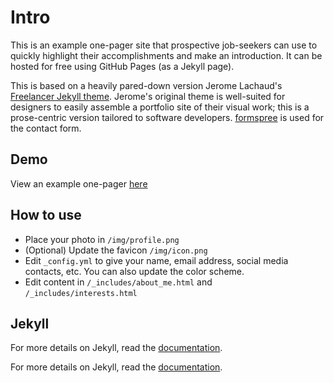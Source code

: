 # Intro

This is an example one-pager site that prospective job-seekers can use to quickly
highlight their accomplishments and make an introduction. It can be hosted for free using
GitHub Pages (as a Jekyll page).

This is based on a heavily pared-down version Jerome Lachaud's [Freelancer Jekyll theme](https://github.com/jeromelachaud/freelancer-theme).
Jerome's original theme is well-suited for designers to easily assemble a portfolio site of their visual work; this
is a prose-centric version tailored to software developers. [formspree](http://formspree.io/) is used for the contact form.

## Demo

View an example one-pager [here](https://objective-babbage-54259a.netlify.com/)<!-- (http://chuckgroom.com/onepage-bio/) -->

## How to use

- Place your photo in `/img/profile.png`
- (Optional) Update the favicon `/img/icon.png`
- Edit `_config.yml` to give your name, email address, social media contacts, etc. You can also update the color scheme.
- Edit content in `/_includes/about_me.html` and `/_includes/interests.html`

## Jekyll

For more details on Jekyll, read the [documentation](http://jekyllrb.com/).

For more details on Jekyll, read the [documentation](http://jekyllrb.com/).
